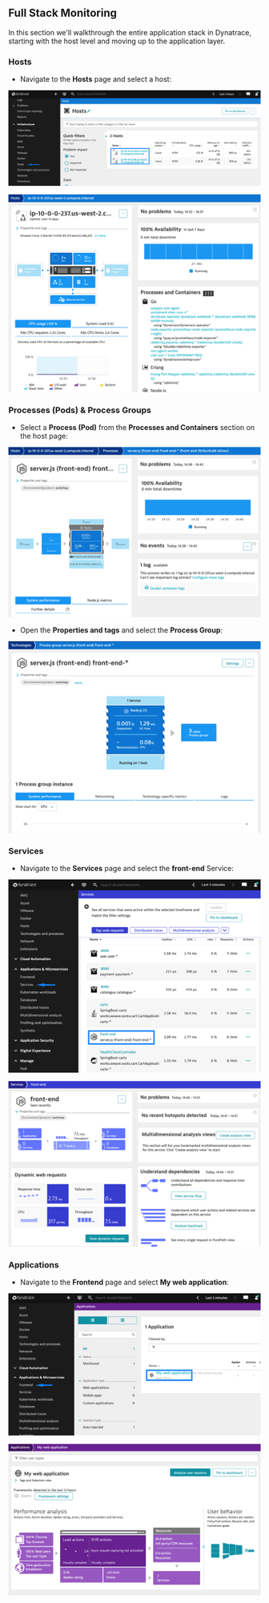 ## Full Stack Monitoring

In this section we'll walkthrough the entire application stack in Dynatrace, starting with the host level and moving up to the application layer.

### Hosts
   - Navigate to the **Hosts** page and select a host:

   ![Hosts](../../assets/images/hosts_status.png)

   ![Specific Host](../../assets/images/specific_host.png)

### Processes (Pods) & Process Groups
   - Select a **Process (Pod)** from the **Processes and Containers** section on the host page:

   ![Process](../../assets/images/specific_process.png)

   - Open the **Properties and tags** and select the **Process Group**:

   ![Process Group](../../assets/images/process_group.png)

### Services
   - Navigate to the **Services** page and select the **front-end** Service:

   ![Services](../../assets/images/services.png)

   ![Front-End Service](../../assets/images/front_end_service.png)

### Applications
   - Navigate to the **Frontend** page and select **My web application**:

   ![Applications](../../assets/images/applications.png)

   ![My web application](../../assets/images/my_web_application.png)
